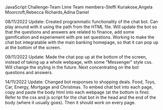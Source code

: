 JavaScript Challenge-Team Lime
Team members-Steffi Kuriakose,Angela Moorcroft,Rebecca Richards,Adina Daniel

08/11/2022 Update: Created programmatic functionality of the chat bot. Can play around with it using the path from the HTML file.
Will update the bot so that the questions and answers are related to finance, add some gamification and experiement with pre set questions.
Working to make the chat bot integratable with the main banking homepage, so that it can pop up at the bottom of the screen.

09/11/2022 Update: Made the chat pop up at the bottom of the screen, instead of taking up a whole webpage, with some "Messenger" style css. Will change the styling in the future.
Next concentrating on the bot questions and answers.

14/11/2022 Update: Changed bot responses to shopping deals. Food, Toys, Car, Energy, Mortgage and Christmas.
To embed chat bot into each page, copy and paste the body html into each webpage (at the bottom is fine). Refer to the css and js script for the chat bot in the head and the end of the body (where it usually goes). Then it should work on every page.
